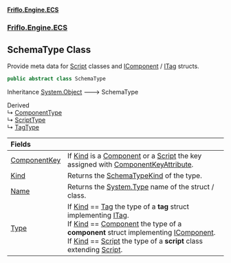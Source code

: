 #### [Friflo.Engine.ECS](index.md 'index')
### [Friflo.Engine.ECS](Friflo.Engine.ECS.md 'Friflo.Engine.ECS')

## SchemaType Class

Provide meta data for [Script](Script.md 'Friflo.Engine.ECS.Script') classes and [IComponent](IComponent.md 'Friflo.Engine.ECS.IComponent') / [ITag](ITag.md 'Friflo.Engine.ECS.ITag') structs.

```csharp
public abstract class SchemaType
```

Inheritance [System.Object](https://docs.microsoft.com/en-us/dotnet/api/System.Object 'System.Object') &#129106; SchemaType

Derived  
&#8627; [ComponentType](ComponentType.md 'Friflo.Engine.ECS.ComponentType')  
&#8627; [ScriptType](ScriptType.md 'Friflo.Engine.ECS.ScriptType')  
&#8627; [TagType](TagType.md 'Friflo.Engine.ECS.TagType')

| Fields | |
| :--- | :--- |
| [ComponentKey](SchemaType.ComponentKey.md 'Friflo.Engine.ECS.SchemaType.ComponentKey') | If [Kind](SchemaType.Kind.md 'Friflo.Engine.ECS.SchemaType.Kind') is a [Component](SchemaTypeKind.md#Friflo.Engine.ECS.SchemaTypeKind.Component 'Friflo.Engine.ECS.SchemaTypeKind.Component') or a [Script](Script.md 'Friflo.Engine.ECS.Script') the key assigned with [ComponentKeyAttribute](ComponentKeyAttribute.md 'Friflo.Engine.ECS.ComponentKeyAttribute'). |
| [Kind](SchemaType.Kind.md 'Friflo.Engine.ECS.SchemaType.Kind') | Returns the [SchemaTypeKind](SchemaTypeKind.md 'Friflo.Engine.ECS.SchemaTypeKind') of the type. |
| [Name](SchemaType.Name.md 'Friflo.Engine.ECS.SchemaType.Name') | Returns the [System.Type](https://docs.microsoft.com/en-us/dotnet/api/System.Type 'System.Type') name of the struct / class. |
| [Type](SchemaType.Type.md 'Friflo.Engine.ECS.SchemaType.Type') | If [Kind](SchemaType.Kind.md 'Friflo.Engine.ECS.SchemaType.Kind') == [Tag](SchemaTypeKind.md#Friflo.Engine.ECS.SchemaTypeKind.Tag 'Friflo.Engine.ECS.SchemaTypeKind.Tag') the type of a <b>tag</b> struct implementing [ITag](ITag.md 'Friflo.Engine.ECS.ITag').<br/> If [Kind](SchemaType.Kind.md 'Friflo.Engine.ECS.SchemaType.Kind') == [Component](SchemaTypeKind.md#Friflo.Engine.ECS.SchemaTypeKind.Component 'Friflo.Engine.ECS.SchemaTypeKind.Component') the type of a <b>component</b> struct implementing [IComponent](IComponent.md 'Friflo.Engine.ECS.IComponent').<br/> If [Kind](SchemaType.Kind.md 'Friflo.Engine.ECS.SchemaType.Kind') == [Script](Script.md 'Friflo.Engine.ECS.Script') the type of a <b>script</b> class extending [Script](Script.md 'Friflo.Engine.ECS.Script').<br/> |
